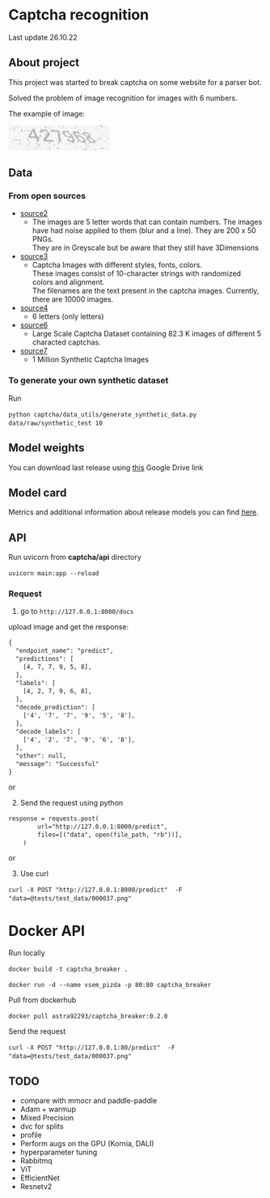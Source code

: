 # Captcha recognition

Last update 26.10.22

## About project
This project was started to break captcha on some website for a parser bot. 

Solved the problem of image recognition for images with 6 numbers.

The example of image:

![alt text](docs/427968.jpeg)

## Data 
### From open sources
- [source2](https://www.kaggle.com/datasets/fournierp/captcha-version-2-images)
  - The images are 5 letter words that can contain numbers. 
    The images have had noise applied to them (blur and a line). They are 200 x 50 PNGs. \
    They are in Greyscale but be aware that they still have 3Dimensions
- [source3](https://www.kaggle.com/datasets/aadhavvignesh/captcha-images)
  - Captcha Images with different styles, fonts, colors. \
    These images consist of 10-character strings with randomized colors and alignment. \
    The filenames are the text present in the captcha images. Currently, there are 10000 images.
- [source4](https://www.kaggle.com/datasets/codingnirvana/captcha-images)
  - 6 letters (only letters)
- [source6](https://www.kaggle.com/datasets/akashguna/large-captcha-dataset)
  - Large Scale Captcha Dataset containing 82.3 K images of different 5 characted captchas.
- [source7](https://www.kaggle.com/datasets/kiranbudati/1-million-captcha-images)
  - 1 Million Synthetic Captcha Images

### To generate your own synthetic dataset

Run 

`python captcha/data_utils/generate_synthetic_data.py data/raw/synthetic_test 10`

## Model weights

You can download last release using [this](https://drive.google.com/drive/folders/1WP0bo3NF172F908lmOYTjIz7mxRTIGuw?usp=sharing) Google Drive link

## Model card

Metrics and additional information about release models you can find [here](https://astraalena.notion.site/Captcha-c2c0d379c46b4edc9b748e35ac3f749b).

## API
Run uvicorn from **captcha/api** directory

`uvicorn main:app --reload`

### Request

1. go to `http://127.0.0.1:8000/docs`

upload image and get the response: 
```
{
  "endpoint_name": "predict",
  "predictions": [
    [4, 7, 7, 9, 5, 8],
  ],
  "labels": [
    [4, 2, 7, 9, 6, 8],
  ],
  "decode_prediction": [
    ['4', '7', '7', '9', '5', '8'],
  ],
  "decode_labels": [
    ['4', '2', '7', '9', '6', '8'],
  ],
  "other": null,
  "message": "Successful"
}
```

or

2. Send the request using python

```
response = requests.post(
        url="http://127.0.0.1:8000/predict",
        files=[("data", open(file_path, "rb"))],
    )
```

or

3. Use curl

`curl -X POST "http://127.0.0.1:8000/predict"  -F "data=@tests/test_data/000037.png"`

# Docker API
Run locally

`docker build -t captcha_breaker .`

`docker run -d --name vsem_pizda -p 80:80 captcha_breaker`

Pull from dockerhub

`docker pull astra92293/captcha_breaker:0.2.0`

Send the request

`curl -X POST "http://127.0.0.1:80/predict"  -F "data=@tests/test_data/000037.png"`

## TODO

- compare with mmocr and paddle-paddle
- Adam + warmup
- Mixed Precision
- dvc for splits
- profile
- Perform augs on the GPU (Kornia, DALI)
- hyperparameter tuning
- Rabbitmq
- ViT
- EfficientNet
- Resnetv2